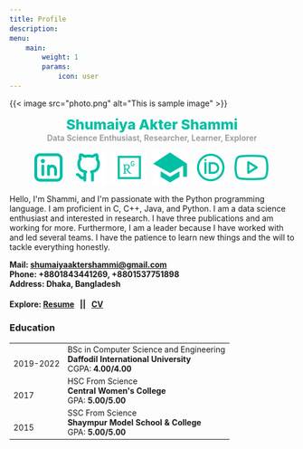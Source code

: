 ```yaml
---
title: Profile
description: 
menu:
    main: 
        weight: 1
        params:
            icon: user
---
```

{{< image
src="photo.png"
alt="This is sample image" >}}

<p style="color:#00bfa5;text-align:center;margin:auto;font-weight:800;font-size:25px;">Shumaiya Akter Shammi</p>
<p style="color:#969598;text-align:center;margin:auto;font-weight:600;">Data Science Enthusiast, Researcher, Learner, Explorer</p>


<p  style="text-align:center;">
<a href="https://www.linkedin.com/in/shumaiya-akter-shammi/" target="_blank"><img src="linkedin.svg"></a> &nbsp;
<a href="https://github.com/Shammi179" target="_blank"><img src="github.svg"></a> &nbsp;
<a href="https://www.researchgate.net/profile/Shumaiya-Shammi-2" target="_blank"><img src="researchgate.svg" ></a> &nbsp;
<a href="https://scholar.google.com/citations?user=QtSSR5oAAAAJ" target="_blank"><img src="scholar.svg"></a> &nbsp;
<a href="https://orcid.org/0000-0003-0236-4433" target="_blank"><img src="orcid.svg"></a> &nbsp;
<a href="https://www.youtube.com/@learntolearn161" target="_blank"><img src="youtube.svg"></a> &nbsp;
</p>



Hello,
I'm Shammi, and I'm passionate with the Python programming language. I am proficient in C, C++, Java, and Python. I am a data science enthusiast and interested in research. I have three publications and am working for more. Furthermore, I am a leader because I have worked with and led several teams. I have the patience to learn new things and the will to tackle everything honestly.

<b>Mail: [shumaiyaaktershammi@gmail.com](mailto:shumaiyaaktershammi@gmail.com)</b>  
<b>Phone: +8801843441269, +8801537751898</b>  
<b>Address: Dhaka, Bangladesh</b>

#### Explore: [Resume](https://drive.google.com/file/d/1X-9W82fjd5zoetVbpbWqqXiuGbMNY01l/view?usp=sharing) &nbsp; || &nbsp; [CV](https://drive.google.com/file/d/1G5FnIWFMEEZSCjUHEpFUexF551Vj_fBR/view?usp=sharing)

### Education


|   |   |
|---|---|
|  <br> 2019-2022  | BSc in Computer Science and Engineering <br> **Daffodil International University** <br> CGPA: **4.00/4.00**   |
| <br> 2017    | HSC From Science <br> **Central Women's College** <br> GPA: **5.00/5.00**    |
| <br> 2015    | SSC From Science <br> **Shaympur Model School & College**  <br> GPA: **5.00/5.00**    |

